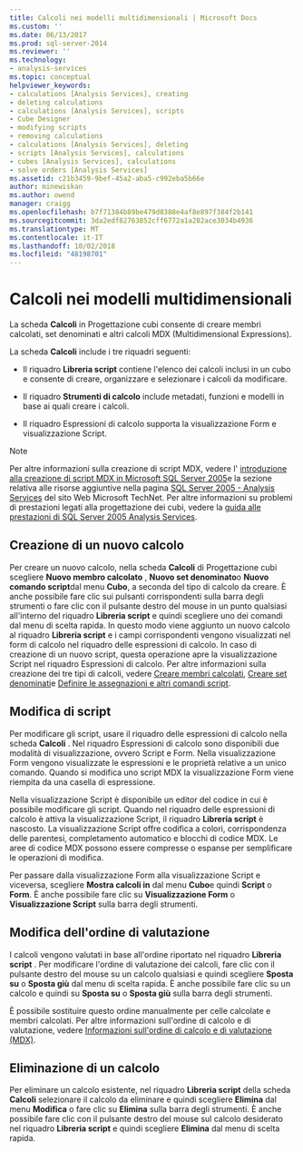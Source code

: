 ```yaml
---
title: Calcoli nei modelli multidimensionali | Microsoft Docs
ms.custom: ''
ms.date: 06/13/2017
ms.prod: sql-server-2014
ms.reviewer: ''
ms.technology:
- analysis-services
ms.topic: conceptual
helpviewer_keywords:
- calculations [Analysis Services], creating
- deleting calculations
- calculations [Analysis Services], scripts
- Cube Designer
- modifying scripts
- removing calculations
- calculations [Analysis Services], deleting
- scripts [Analysis Services], calculations
- cubes [Analysis Services], calculations
- solve orders [Analysis Services]
ms.assetid: c21b3459-9bef-45a2-aba5-c992eba5b66e
author: minewiskan
ms.author: owend
manager: craigg
ms.openlocfilehash: b7f71384b89be479d8388e4af8e897f384f2b141
ms.sourcegitcommit: 3da2edf82763852cff6772a1a282ace3034b4936
ms.translationtype: MT
ms.contentlocale: it-IT
ms.lasthandoff: 10/02/2018
ms.locfileid: "48198701"
---
```

# <a name="calculations-in-multidimensional-models"></a>Calcoli nei modelli multidimensionali
  La scheda **Calcoli** in Progettazione cubi consente di creare membri calcolati, set denominati e altri calcoli MDX (Multidimensional Expressions).  
  
 La scheda **Calcoli** include i tre riquadri seguenti:  
  
-   Il riquadro **Libreria script** contiene l'elenco dei calcoli inclusi in un cubo e consente di creare, organizzare e selezionare i calcoli da modificare.  
  
-   Il riquadro **Strumenti di calcolo** include metadati, funzioni e modelli in base ai quali creare i calcoli.  
  
-   Il riquadro Espressioni di calcolo supporta la visualizzazione Form e visualizzazione Script.  
  
> [!NOTE]  
>  Per altre informazioni sulla creazione di script MDX, vedere l' [introduzione alla creazione di script MDX in Microsoft SQL Server 2005](http://go.microsoft.com/fwlink/?LinkId=81892)e la sezione relativa alle risorse aggiuntive nella pagina [SQL Server 2005 - Analysis Services](http://go.microsoft.com/fwlink/?LinkId=80853) del sito Web Microsoft TechNet. Per altre informazioni su problemi di prestazioni legati alla progettazione dei cubi, vedere la [guida alle prestazioni di SQL Server 2005 Analysis Services](http://go.microsoft.com/fwlink/?LinkId=81621).  
  
## <a name="creating-a-new-calculation"></a>Creazione di un nuovo calcolo  
 Per creare un nuovo calcolo, nella scheda **Calcoli** di Progettazione cubi scegliere **Nuovo membro calcolato** , **Nuovo set denominato**o **Nuovo comando script**dal menu **Cubo**, a seconda del tipo di calcolo da creare. È anche possibile fare clic sui pulsanti corrispondenti sulla barra degli strumenti o fare clic con il pulsante destro del mouse in un punto qualsiasi all'interno del riquadro **Libreria script** e quindi scegliere uno dei comandi dal menu di scelta rapida. In questo modo viene aggiunto un nuovo calcolo al riquadro **Libreria script** e i campi corrispondenti vengono visualizzati nel form di calcolo nel riquadro delle espressioni di calcolo. In caso di creazione di un nuovo script, questa operazione apre la visualizzazione Script nel riquadro Espressioni di calcolo. Per altre informazioni sulla creazione dei tre tipi di calcoli, vedere [Creare membri calcolati](create-calculated-members.md), [Creare set denominati](create-named-sets.md)e [Definire le assegnazioni e altri comandi script](define-assignments-and-other-script-commands.md).  
  
## <a name="editing-scripts"></a>Modifica di script  
 Per modificare gli script, usare il riquadro delle espressioni di calcolo nella scheda **Calcoli** . Nel riquadro Espressioni di calcolo sono disponibili due modalità di visualizzazione, ovvero Script e Form. Nella visualizzazione Form vengono visualizzate le espressioni e le proprietà relative a un unico comando. Quando si modifica uno script MDX la visualizzazione Form viene riempita da una casella di espressione.  
  
 Nella visualizzazione Script è disponibile un editor del codice in cui è possibile modificare gli script. Quando nel riquadro delle espressioni di calcolo è attiva la visualizzazione Script, il riquadro **Libreria script** è nascosto. La visualizzazione Script offre codifica a colori, corrispondenza delle parentesi, completamento automatico e blocchi di codice MDX. Le aree di codice MDX possono essere compresse o espanse per semplificare le operazioni di modifica.  
  
 Per passare dalla visualizzazione Form alla visualizzazione Script e viceversa, scegliere **Mostra calcoli in** dal menu **Cubo**e quindi **Script** o **Form**. È anche possibile fare clic su **Visualizzazione Form** o **Visualizzazione Script** sulla barra degli strumenti.  
  
## <a name="changing-solve-order"></a>Modifica dell'ordine di valutazione  
 I calcoli vengono valutati in base all'ordine riportato nel riquadro **Libreria script** . Per modificare l'ordine di valutazione dei calcoli, fare clic con il pulsante destro del mouse su un calcolo qualsiasi e quindi scegliere **Sposta su** o **Sposta giù** dal menu di scelta rapida. È anche possibile fare clic su un calcolo e quindi su **Sposta su** o **Sposta giù** sulla barra degli strumenti.  
  
 È possibile sostituire questo ordine manualmente per celle calcolate e membri calcolati. Per altre informazioni sull'ordine di calcolo e di valutazione, vedere [Informazioni sull'ordine di calcolo e di valutazione &#40;MDX&#41;](mdx/mdx-data-manipulation-understanding-pass-order-and-solve-order.md).  
  
## <a name="deleting-a-calculation"></a>Eliminazione di un calcolo  
 Per eliminare un calcolo esistente, nel riquadro **Libreria script** della scheda **Calcoli** selezionare il calcolo da eliminare e quindi scegliere **Elimina** dal menu **Modifica** o fare clic su **Elimina** sulla barra degli strumenti. È anche possibile fare clic con il pulsante destro del mouse sul calcolo desiderato nel riquadro **Libreria script** e quindi scegliere **Elimina** dal menu di scelta rapida.  
  
  
